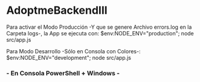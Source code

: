 # AdoptmeBackendIII

Para activar el Modo Producción -Y que se genere Archivo errors.log en la Carpeta logs-, la App se ejecuta con:
$env:NODE_ENV="production"; node src/app.js

Para Modo Desarrollo -Sólo en Consola con Colores-:
$env:NODE_ENV="development"; node src/app.js

### - En Consola PowerShell + Windows -

